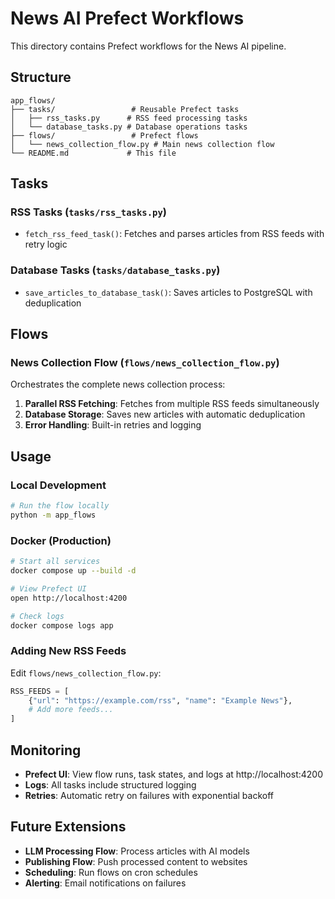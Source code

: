 # News AI Prefect Workflows

This directory contains Prefect workflows for the News AI pipeline.

## Structure

```
app_flows/
├── tasks/                 # Reusable Prefect tasks
│   ├── rss_tasks.py      # RSS feed processing tasks
│   └── database_tasks.py # Database operations tasks
├── flows/                 # Prefect flows
│   └── news_collection_flow.py # Main news collection flow
└── README.md             # This file
```

## Tasks

### RSS Tasks (`tasks/rss_tasks.py`)

- `fetch_rss_feed_task()`: Fetches and parses articles from RSS feeds with retry logic

### Database Tasks (`tasks/database_tasks.py`)

- `save_articles_to_database_task()`: Saves articles to PostgreSQL with deduplication

## Flows

### News Collection Flow (`flows/news_collection_flow.py`)

Orchestrates the complete news collection process:

1. **Parallel RSS Fetching**: Fetches from multiple RSS feeds simultaneously
2. **Database Storage**: Saves new articles with automatic deduplication
3. **Error Handling**: Built-in retries and logging

## Usage

### Local Development

```bash
# Run the flow locally
python -m app_flows
```

### Docker (Production)

```bash
# Start all services
docker compose up --build -d

# View Prefect UI
open http://localhost:4200

# Check logs
docker compose logs app
```

### Adding New RSS Feeds

Edit `flows/news_collection_flow.py`:

```python
RSS_FEEDS = [
    {"url": "https://example.com/rss", "name": "Example News"},
    # Add more feeds...
]
```

## Monitoring

- **Prefect UI**: View flow runs, task states, and logs at http://localhost:4200
- **Logs**: All tasks include structured logging
- **Retries**: Automatic retry on failures with exponential backoff

## Future Extensions

- **LLM Processing Flow**: Process articles with AI models
- **Publishing Flow**: Push processed content to websites
- **Scheduling**: Run flows on cron schedules
- **Alerting**: Email notifications on failures
